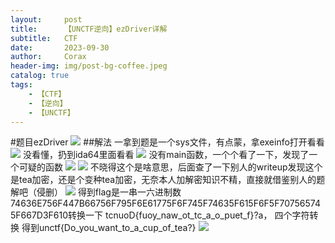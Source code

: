 ```yaml
---
layout:     post
title:      【UNCTF逆向】ezDriver详解
subtitle:   CTF
date:       2023-09-30
author:     Corax
header-img: img/post-bg-coffee.jpeg
catalog: true
tags:
    - 【CTF】
    - 【逆向】
    - 【UNCTF】
---
```


#题目ezDriver
![](https://typora-1321221957.cos.ap-shanghai.myqcloud.com/image1/202311020121077.png)
##解法
一拿到题是一个sys文件，有点蒙，拿exeinfo打开看看
![](https://typora-1321221957.cos.ap-shanghai.myqcloud.com/image1/202311020121078.png)
没看懂，扔到ida64里面看看
![](https://typora-1321221957.cos.ap-shanghai.myqcloud.com/image1/202311020121079.png)
没有main函数，一个个看了一下，发现了一个可疑的函数
![](https://typora-1321221957.cos.ap-shanghai.myqcloud.com/image1/202311020121080.png)
![](https://typora-1321221957.cos.ap-shanghai.myqcloud.com/image1/202311020121081.png)
不晓得这个是啥意思，后面查了一下别人的writeup发现这个是tea加密，还是个变种tea加密，无奈本人加解密知识不精，直接就借鉴别人的题解吧（侵删）
![](https://typora-1321221957.cos.ap-shanghai.myqcloud.com/image1/202311020121082.png)
得到flag是一串一六进制数
74636E756F447B66756F795F6E61775F6F745F74635F615F6F5F707565745F667D3F610转换一下
tcnuoD{fuoy_naw_ot_tc_a_o_puet_f}?a，
四个字符转换 得到unctf{Do_you_want_to_a_cup_of_tea?}
![](https://typora-1321221957.cos.ap-shanghai.myqcloud.com/image1/202311020121083.png)
